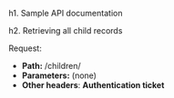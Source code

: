 h1. Sample API documentation

h2. Retrieving all child records

Request:
* **Path:** /children/
* **Parameters:** (none)
* **Other headers**:
   **Authentication ticket**

